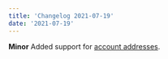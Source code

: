 ```yaml
---
title: 'Changelog 2021-07-19'
date: '2021-07-19'
---
```

**Minor** Added support for [account addresses](/docs/commerce-cloud/customer-management/addresses-api).
